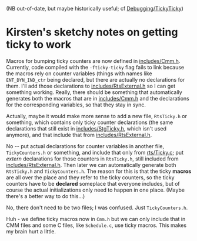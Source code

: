 
(NB out-of-date, but maybe historically useful; cf [Debugging/TickyTicky](debugging/ticky-ticky))

# Kirsten's sketchy notes on getting ticky to work


Macros for bumping ticky counters are now defined in [includes/Cmm.h](https://gitlab.haskell.org/ghc/ghc/tree/master/ghc/includes/Cmm.h). Currently, code compiled with the `-fticky-ticky` flag fails to link because the macros rely on counter variables (things with names like `ENT_DYN_IND_ctr` being declared, but there are actually no declarations for them. I'll add those declarations to [includes/RtsExternal.h](/trac/ghc/browser/ghc/includes/RtsExternal.h) so I can get something working. Really, there should be something that automatically generates both the macros that are in [includes/Cmm.h](/trac/ghc/browser/ghc/includes/Cmm.h) and the declarations for the corresponding variables, so that they stay in sync.


Actually, maybe it would make more sense to add a new file, `RtsTicky.h` or something, which contains only ticky counter declarations (the same declarations that still exist in [includes/StgTicky.h](https://gitlab.haskell.org/ghc/ghc/tree/master/ghc/includes/StgTicky.h), which isn't used anymore), and that include that from [includes/RtsExternal.h](/trac/ghc/browser/ghc/includes/RtsExternal.h).


No -- put actual declarations for counter variables in another file, `TickyCounters.h` or something, and include that only from [rts/Ticky.c](https://gitlab.haskell.org/ghc/ghc/tree/master/ghc/rts/Ticky.c); put *extern* declarations for those counters in `RtsTicky.h`, still included from [includes/RtsExternal.h](/trac/ghc/browser/ghc/includes/RtsExternal.h). Then later we can automatically generate both `RtsTicky.h` and `TickyCounters.h`. The reason for this is that the ticky **macros** are all over the place and they refer to the ticky counters, so the ticky counters have to be **declared** someplace that everyone includes, but of course the actual initializations only need to happen in one place. (Maybe there's a better way to do this...)


No, there don't need to be two files; I was confused. Just `TickyCounters.h`.


Huh - we define ticky macros now in `Cmm.h` but we can only include that in CMM files and some C files, like `Schedule.c`, use ticky macros. This makes my brain hurt a little.
